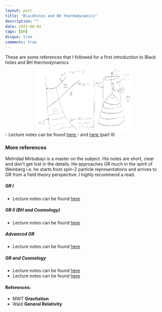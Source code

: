 ```yaml
---
layout: post
title: "Blackholes and BH thermodynamics"
description: ""
date: 2022-06-03
tags: [BH]
disqus: true
comments: true
---
```


These are some references that I followed for a first introduction to Black holes and BH thermodynamics
<div style="margin:0 auto;text-align:center">

<div class="center-figure">
 <img src="/images/BH.PNG" style="width:60%">
</div></div>
- Lecture notes can be found  <a href="https://drive.google.com/file/d/1GGHwmPLCdPcMFMXNww2j-QRcxbVxFg1Q/view?usp=share_link"> here </a>
<!--more-->
- and <a href="https://drive.google.com/file/d/1srYyS7j5C-g-oexuEwdNFQBDfc9mGVw0/view?usp=share_link"> here </a> (part II)

### More references
Mehrdad Mirbabayi is a master on the subject. His notes are short, clear and don't get lost in the details. He approaches GR much in the spirit of Weinberg i.e. he starts from spin-2 particle representations and arrives to GR from a field theory perspective. I highly recommend a read.
##### GR I
- Lecture notes can be found  <a href="https://drive.google.com/file/d/1j6vKT0HMruJysPlQG0Wx0KvIzYxG58Xg/view?usp=share_link"> here </a>
##### GR II (BH and Cosmology)
- Lecture notes can be found  <a href="https://drive.google.com/file/d/1Bt1j0cD63Fd8VaZ437buqL4x6S-QELuq/view?usp=share_link"> here </a>
##### Advanced GR
- Lecture notes can be found  <a href="https://drive.google.com/file/d/1qQ_Y-uXwMxUAzfWT23jG0bbTQMFEhH6h/view?usp=share_link"> here </a>
##### GR and Cosmology
- Lecture notes can be found  <a href="https://drive.google.com/file/d/16IHwKuM1yQc7b0Uo-HjXPo6YoncqOlEu/view?usp=share_link"> here </a>
- Lecture notes can be found  <a href="https://drive.google.com/file/d/1CII1Y4ziKHDsmJPeZYx-tYCrbe11cpwq/view?usp=share_link"> here </a>

####  References:
- MWT **Gravitation**
- Wald **General Relativity**


